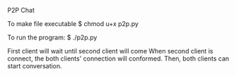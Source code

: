 P2P Chat

To make file executable
$ chmod u+x p2p.py

To run the program:
$ ./p2p.py

First client will wait until second client will come
When second client is connect, the both clients' connection will conformed.
Then, both clients can start conversation.
